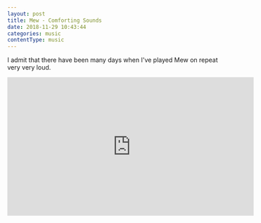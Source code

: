 ```yaml
---
layout: post
title: Mew - Comforting Sounds
date: 2018-11-29 10:43:44
categories: music
contentType: music
---
```


I admit that there have been many days when I've played Mew on repeat very very loud.

<iframe width="560" height="315" src="https://youtu.be/2wSU4adAbSc" frameborder="0"></iframe>
